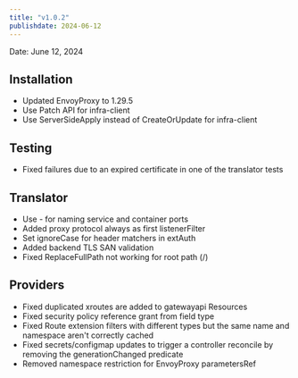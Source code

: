 ```yaml
---
title: "v1.0.2"
publishdate: 2024-06-12
---
```


Date: June 12, 2024

## Installation
- Updated EnvoyProxy to 1.29.5
- Use Patch API for infra-client
- Use ServerSideApply instead of CreateOrUpdate for infra-client

## Testing
- Fixed failures due to an expired certificate in one of the translator tests

## Translator
- Use <proto>-<port> for naming service and container ports
- Added proxy protocol always as first listenerFilter
- Set ignoreCase for header matchers in extAuth
- Added backend TLS SAN validation
- Fixed ReplaceFullPath not working for root path (/)

## Providers
- Fixed duplicated xroutes are added to gatewayapi Resources
- Fixed security policy reference grant from field type
- Fixed Route extension filters with different types but the same name and namespace aren't correctly cached
- Fixed secrets/configmap updates to trigger a controller reconcile by removing the generationChanged predicate
- Removed namespace restriction for EnvoyProxy parametersRef

